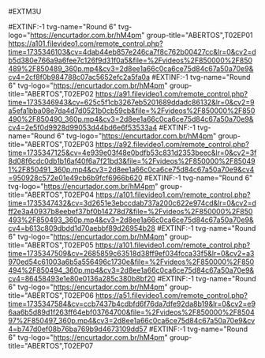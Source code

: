 #EXTM3U
 
#EXTINF:-1 tvg-name="Round 6" tvg-logo="https://encurtador.com.br/hM4pm" group-title="ABERTOS",T02EP01
https://a101.filevideo1.com/remote_control.php?time=1735346103&cv=4dab44eb857e246ca7f8c762b00427cc&lr=0&cv2=db5d380e766a9a6fee7c126f9d31f0a5&file=%2Fvideos%2F850000%2F850489%2F850489_360p.mp4&cv3=2d8ee1a66c0ca6ce75d84c67a50a70e9&cv4=2cf8f0b984788c07ac5652efc2a5fa0a
#EXTINF:-1 tvg-name="Round 6" tvg-logo="https://encurtador.com.br/hM4pm" group-title="ABERTOS",T02EP02
https://a91.filevideo1.com/remote_control.php?time=1735346943&cv=625c5f1cb3267eb5201689ddadc86132&lr=0&cv2=9a5efa1bba08e7da4d7d0521b0cb59cb&file=%2Fvideos%2F850000%2F850490%2F850490_360p.mp4&cv3=2d8ee1a66c0ca6ce75d84c67a50a70e9&cv4=2e5f0d9928d99053d44bd6e6f53533a4
#EXTINF:-1 tvg-name="Round 6" tvg-logo="https://encurtador.com.br/hM4pm" group-title="ABERTOS",T02EP03
https://a92.filevideo1.com/remote_control.php?time=1735347125&cv=4e939e03f48e0bdfb53c831d2353beec&lr=0&cv2=3f8d08f6cdc0db1b16af40f6a7f21bd3&file=%2Fvideos%2F850000%2F850491%2F850491_360p.mp4&cv3=2d8ee1a66c0ca6ce75d84c67a50a70e9&cv4=950928c572e01e49cb6b9fcf6966b620
#EXTINF:-1 tvg-name="Round 6" tvg-logo="https://encurtador.com.br/hM4pm" group-title="ABERTOS",T02EP04
https://a101.filevideo1.com/remote_control.php?time=1735347432&cv=3d2651e3ebccdab737a200c622e974cd&lr=0&cv2=dff2e3a40937b8eebef37bf0b14278d7&file=%2Fvideos%2F850000%2F850493%2F850493_360p.mp4&cv3=2d8ee1a66c0ca6ce75d84c67a50a70e9&cv4=b613c809dbdd1d70aebbf89d26954b28
#EXTINF:-1 tvg-name="Round 6" tvg-logo="https://encurtador.com.br/hM4pm" group-title="ABERTOS",T02EP05
https://a101.filevideo1.com/remote_control.php?time=1735347509&cv=2685859c63518d38ff9ef034fcca33f5&lr=0&cv2=a3970ed54c61003a6b5a556496c1730e&file=%2Fvideos%2F850000%2F850494%2F850494_360p.mp4&cv3=2d8ee1a66c0ca6ce75d84c67a50a70e9&cv4=86458493e1e80e0136a285c380b8bf20
#EXTINF:-1 tvg-name="Round 6" tvg-logo="https://encurtador.com.br/hM4pm" group-title="ABERTOS",T02EP06
https://a51.filevideo1.com/remote_control.php?time=1735347584&cv=ccb7437b4cdbfd6f76da7dfe92da8b19&lr=0&cv2=e96aa6b5d89d1f263ff64ebf03764700&file=%2Fvideos%2F850000%2F850497%2F850497_360p.mp4&cv3=2d8ee1a66c0ca6ce75d84c67a50a70e9&cv4=b747d0ef08b76ba769b9d4673109dd57
#EXTINF:-1 tvg-name="Round 6" tvg-logo="https://encurtador.com.br/hM4pm" group-title="ABERTOS",T02EP07
